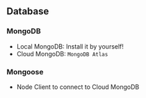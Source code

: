 ## Database
### MongoDB
- Local MongoDB: Install it by yourself!
- Cloud MongoDB: `MongoDB Atlas`
### Mongoose
- Node Client to connect to Cloud MongoDB